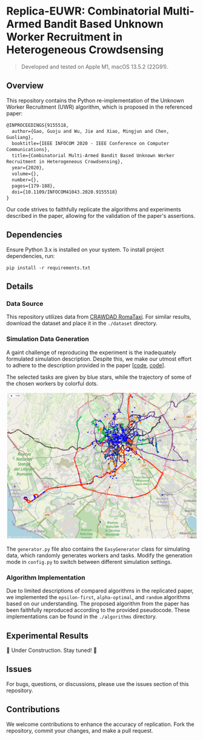 # Replica-EUWR: Combinatorial Multi-Armed Bandit Based Unknown Worker Recruitment in Heterogeneous Crowdsensing

> Developed and tested on Apple M1, macOS 13.5.2 (22G91).

## Overview

This repository contains the Python re-implementation of the Unknown Worker Recruitment (UWR) algorithm, which is
proposed in the referenced paper:

```
@INPROCEEDINGS{9155518,
  author={Gao, Guoju and Wu, Jie and Xiao, Mingjun and Chen, Guoliang},
  booktitle={IEEE INFOCOM 2020 - IEEE Conference on Computer Communications}, 
  title={Combinatorial Multi-Armed Bandit Based Unknown Worker Recruitment in Heterogeneous Crowdsensing}, 
  year={2020},
  volume={},
  number={},
  pages={179-188},
  doi={10.1109/INFOCOM41043.2020.9155518}
}
```

Our code strives to faithfully replicate the algorithms and experiments described in the paper, allowing for the
validation of the paper's assertions.

## Dependencies

Ensure Python 3.x is installed on your system. To install project dependencies, run:

    pip install -r requirements.txt

## Details

### Data Source

This repository utilizes data from [CRAWDAD RomaTaxi](https://ieee-dataport.org/open-access/crawdad-romataxi). For
similar results, download the dataset and place it in the `./dataset` directory.

### Simulation Data Generation

A gaint challenge of reproducing the experiment is the inadequately formulated simulation description. Despite this, we
make our utmost effort to adhere to the description provided in the
paper [[code](./processor.ipynb), [code](./generator.py)].

The selected tasks are given by blue stars, while the trajectory of some of the chosen workers by colorful dots.

![workers](./dataset/2014-02-14.workers.png)

The `generator.py` file also contains the `EasyGenerator` class for simulating data, which randomly generates workers
and tasks. Modify the generation mode in `config.py` to switch between different simulation settings.

### Algorithm Implementation

Due to limited descriptions of compared algorithms in the replicated paper, we implemented the `epsilon-first`, `alpha-optimal`, and `random` algorithms based on our understanding. The proposed algorithm from the paper has been faithfully reproduced according to the provided pseudocode. These implementations can be found in the `./algorithms` directory.

## Experimental Results

🚧 Under Construction. Stay tuned! 🚀

## Issues

For bugs, questions, or discussions, please use the issues section of this repository.

## Contributions

We welcome contributions to enhance the accuracy of replication. Fork the repository, commit your changes, and make a
pull request.
